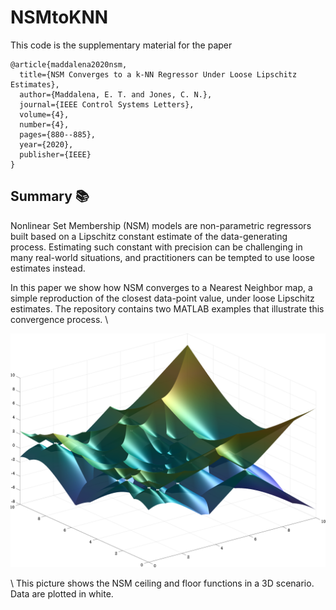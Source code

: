 # NSMtoKNN

This code is the supplementary material for the paper

```
@article{maddalena2020nsm,
  title={NSM Converges to a k-NN Regressor Under Loose Lipschitz Estimates},
  author={Maddalena, E. T. and Jones, C. N.},
  journal={IEEE Control Systems Letters},
  volume={4},
  number={4},
  pages={880--885},
  year={2020},
  publisher={IEEE}
}
```

## Summary :books:

Nonlinear Set Membership (NSM) models are non-parametric regressors built based on a Lipschitz constant estimate of the data-generating process. Estimating such constant with precision can be challenging in many real-world situations, and practitioners can be tempted to use loose estimates instead. 

In this paper we show how NSM converges to a Nearest Neighbor map, a simple reproduction of the closest data-point value, under loose Lipschitz estimates. The repository contains two MATLAB examples that illustrate this convergence process. \

![alt text](https://github.com/emilioMaddalena/NSMtoKNN/blob/master/coolSurface.png)

\ This picture shows the NSM ceiling and floor functions in a 3D scenario. Data are plotted in white.

